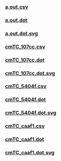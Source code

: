 ### [a.out.csv](a.out.csv)
### [a.out.dot](a.out.dot)
### [a.out.dot.svg](a.out.dot.svg)
### [cmTC_107cc.csv](cmTC_107cc.csv)
### [cmTC_107cc.dot](cmTC_107cc.dot)
### [cmTC_107cc.dot.svg](cmTC_107cc.dot.svg)
### [cmTC_5404f.csv](cmTC_5404f.csv)
### [cmTC_5404f.dot](cmTC_5404f.dot)
### [cmTC_5404f.dot.svg](cmTC_5404f.dot.svg)
### [cmTC_caaf1.csv](cmTC_caaf1.csv)
### [cmTC_caaf1.dot](cmTC_caaf1.dot)
### [cmTC_caaf1.dot.svg](cmTC_caaf1.dot.svg)
